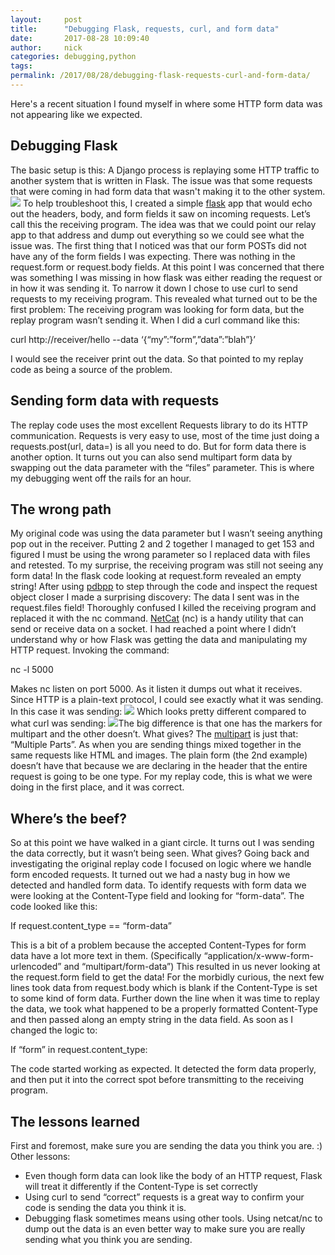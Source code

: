 ```yaml
---
layout:     post
title:      "Debugging Flask, requests, curl, and form data"
date:       2017-08-28 10:09:40
author:     nick
categories: debugging,python
tags:  
permalink: /2017/08/28/debugging-flask-requests-curl-and-form-data/
---
```

Here's a recent situation I found myself in where some HTTP form data was not appearing like we expected. 

## Debugging Flask

The basic setup is this: A Django process is replaying some HTTP traffic to another system that is written in Flask. The issue was that some requests that were coming in had form data that wasn't making it to the other system. [![](https://ironboundsoftware.com/blog-imgs/uploads/2017/08/html-1-420x315.jpg)](https://ironboundsoftware.com/blog-imgs/uploads/2017/08/html-1.jpg) To help troubleshoot this, I created a simple [flask](http://flask.pocoo.org/) app that would echo out the headers, body, and form fields it saw on incoming requests. Let’s call this the receiving program. The idea was that we could point our relay app to that address and dump out everything so we could see what the issue was. The first thing that I noticed was that our form POSTs did not have any of the form fields I was expecting. There was nothing in the request.form or request.body fields. At this point I was concerned that there was something I was missing in how flask was either reading the request or in how it was sending it. To narrow it down I chose to use curl to send requests to my receiving program. This revealed what turned out to be the first problem: The receiving program was looking for form data, but the replay program wasn’t sending it. When I did a curl command like this: 

curl http://receiver/hello --data ‘{“my”:”form”,”data”:”blah”}’

I would see the receiver print out the data. So that pointed to my replay code as being a source of the problem. 

## Sending form data with requests

The replay code uses the most excellent Requests library to do its HTTP communication. Requests is very easy to use, most of the time just doing a requests.post(url, data=<your data to send>) is all you need to do. But for form data there is another option. It turns out you can also send multipart form data by swapping out the data parameter with the “files” parameter. This is where my debugging went off the rails for an hour. 

## The wrong path

My original code was using the data parameter but I wasn’t seeing anything pop out in the receiver. Putting 2 and 2 together I managed to get 153 and figured I must be using the wrong parameter so I replaced data with files and retested. To my surprise, the receiving program was still not seeing any form data! In the flask code looking at request.form revealed an empty string! After using [pdbpp](https://pypi.python.org/pypi/pdbpp/) to step through the code and inspect the request object closer I made a surprising discovery: The data I sent was in the request.files field! Thoroughly confused I killed the receiving program and replaced it with the nc command. [NetCat](https://en.wikipedia.org/wiki/Netcat) (nc) is a handy utility that can send or receive data on a socket. I had reached a point where I didn’t understand why or how Flask was getting the data and manipulating my HTTP request. Invoking the command: 

nc -l 5000

Makes nc listen on port 5000. As it listen it dumps out what it receives. Since HTTP is a plain-text protocol, I could see exactly what it was sending. In this case it was sending: [![](https://ironboundsoftware.com/blog-imgs/uploads/2017/08/49e0ff83e6a744178097470d90c08bad-2.jpg)](https://ironboundsoftware.com/blog-imgs/uploads/2017/08/49e0ff83e6a744178097470d90c08bad-2.jpg) Which looks pretty different compared to what curl was sending: [![](https://ironboundsoftware.com/blog-imgs/uploads/2017/08/45307360650a44159c76983333aa7ad2.jpg)](https://ironboundsoftware.com/blog-imgs/uploads/2017/08/45307360650a44159c76983333aa7ad2.jpg)The big difference is that one has the markers for multipart and the other doesn’t. What gives? The [multipart](https://en.wikipedia.org/wiki/Multipart/form-data) is just that: “Multiple Parts”. As when you are sending things mixed together in the same requests like HTML and images. The plain form (the 2nd example) doesn’t have that because we are declaring in the header that the entire request is going to be one type. For my replay code, this is what we were doing in the first place, and it was correct. 

## Where’s the beef?

So at this point we have walked in a giant circle. It turns out I was sending the data correctly, but it wasn’t being seen. What gives? Going back and investigating the original replay code I focused on logic where we handle form encoded requests. It turned out we had a nasty bug in how we detected and handled form data. To identify requests with form data we were looking at the Content-Type field and looking for “form-data”. The code looked like this: 

If request.content_type == “form-data”

This is a bit of a problem because the accepted Content-Types for form data have a lot more text in them. (Specifically “application/x-www-form-urlencoded” and “multipart/form-data”) This resulted in us never looking at the request.form field to get the data! For the morbidly curious, the next few lines took data from request.body which is blank if the Content-Type is set to some kind of form data. Further down the line when it was time to replay the data, we took what happened to be a properly formatted Content-Type and then passed along an empty string in the data field. As soon as I changed the logic to: 

If “form” in request.content_type:

The code started working as expected. It detected the form data properly, and then put it into the correct spot before transmitting to the receiving program. 

## The lessons learned

First and foremost, make sure you are sending the data you think you are. :) Other lessons: 

  * Even though form data can look like the body of an HTTP request, Flask will treat it differently if the Content-Type is set correctly
  * Using curl to send “correct” requests is a great way to confirm your code is sending the data you think it is.
  * Debugging flask sometimes means using other tools. Using netcat/nc to dump out the data is an even better way to make sure you are really sending what you think you are sending.


